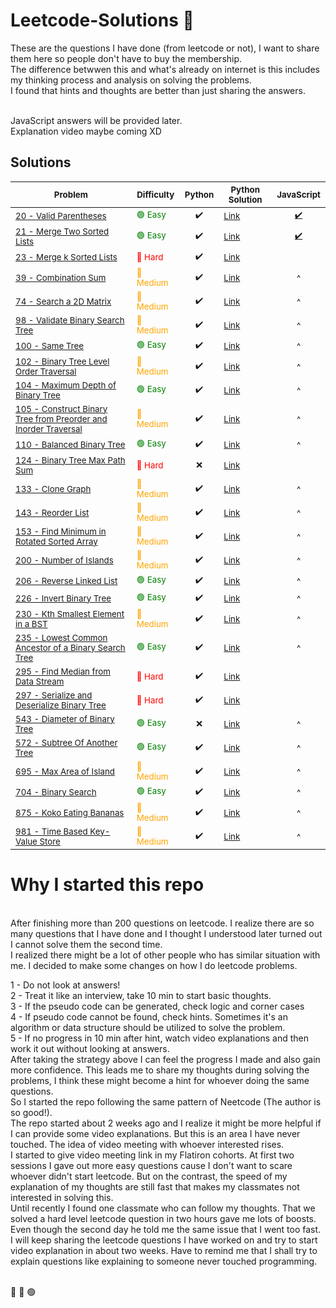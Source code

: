 # Leetcode-Solutions  🚀
These are the questions I have done (from leetcode or not), I want to share them here so people don't have to buy the membership.
</br>
The difference betwwen this and what's already on internet is this includes my thinking process and analysis on solving the problems.</br>
I found that hints and thoughts are better than just sharing the answers.

</br>
JavaScript answers will be provided later.
</br>
Explanation video maybe coming XD

## Solutions


<sub>Problem</sub> | <sub>Difficulty</sub>| <sub>Python</sub>  | <sub>Python Solution<sub> | <sub>JavaScript</sub>
---- | ---- | ---- | ---- | ----
<sub>[20 - Valid Parentheses](https://leetcode.com/problems/valid-parentheses/)</sub> | <sub style="color: green">&#128994; Easy</sub> | <sub><div align='center'>✔️</div></sub> | <sub>[Link](https://github.com/yluo3421/Leetcode-Solutions/blob/main/Python/20-Valid-Parentheses.py/)</sub> | <sub><div align='center'>[✔️](https://github.com/yluo3421/Leetcode-Solutions/blob/main/JavaScript/20-Valid-Parentheses.js/)</div></sub> 
<sub>[21 - Merge Two Sorted Lists](https://leetcode.com/problems/merge-two-sorted-lists/)</sub> | <sub style="color: green">&#128994; Easy</sub> | <sub><div align='center'>✔️</div></sub> | <sub>[Link](https://github.com/yluo3421/Leetcode-Solutions/blob/main/Python/21-Merge-Two-Sorted-Lists.py/)</sub> | <sub><div align='center'>[✔️](https://github.com/yluo3421/Leetcode-Solutions/blob/main/JavaScript/21-Merge-Two-Sorted-Lists.js/~``)</div></sub> 
<sub>[23 - Merge k Sorted Lists](https://leetcode.com/problems/merge-k-sorted-lists/)</sub> | <sub style="color: red">&#x1F534; Hard</sub> | <sub><div align='center'>✔️</div></sub> | <sub>[Link](https://github.com/yluo3421/Leetcode-Solutions/blob/main/Python/23-Merge-K-Sorted-Lists.py/)</sub> | <sub><div align='center'></div></sub> 
<sub>[39 - Combination Sum](https://leetcode.com/problems/combination-sum/)</sub> | <sub style="color: orange">&#x1F538; Medium</sub> | <sub><div align='center'>✔️</div></sub> | <sub>[Link](https://github.com/yluo3421/Leetcode-Solutions/blob/main/Python/39-Combination-Sum.py/)</sub> | <sub><div align='center'>^</div></sub> 
<sub>[74 - Search a 2D Matrix](https://leetcode.com/problems/search-a-2d-matrix/)</sub> | <sub style="color: orange">&#x1F538; Medium</sub> | <sub><div align='center'>✔️</div></sub> | <sub>[Link](https://github.com/yluo3421/Leetcode-Solutions/blob/main/Python/74-Search-A-2D-Matrix.py/)</sub> | <sub><div align='center'>^</div></sub> 
<sub>[98 - Validate Binary Search Tree](https://leetcode.com/problems/validate-binary-search-tree/)</sub> | <sub style="color: orange">&#x1F538; Medium</sub> | <sub><div align='center'>✔️</div></sub> | <sub>[Link](https://github.com/yluo3421/Leetcode-Solutions/blob/main/Python/98-Validate-Binary-Search-Tree.py/)</sub> | <sub><div align='center'>^</div></sub> 
<sub>[100 - Same Tree](https://leetcode.com/problems/same-tree/)</sub> | <sub style="color: green">&#128994; Easy</sub> | <sub><div align='center'>✔️</div></sub> | <sub>[Link](https://github.com/yluo3421/Leetcode-Solutions/blob/main/Python/100-Same-Tree.py/)</sub> | <sub><div align='center'>^</div></sub> 
<sub>[102 - Binary Tree Level Order Traversal](https://leetcode.com/problems/binary-tree-level-order-traversal/)</sub> | <sub style="color: orange">&#x1F538; Medium</sub> | <sub><div align='center'>✔️</div></sub> | <sub>[Link](https://github.com/yluo3421/Leetcode-Solutions/blob/main/Python/102-Binary-Tree-Level-Order-Traversal.py/)</sub> | <sub><div align='center'>^</div></sub> 
<sub>[104 - Maximum Depth of Binary Tree](https://leetcode.com/problems/maximum-depth-of-binary-tree/)</sub> | <sub style="color: green">&#128994; Easy</sub> | <sub><div align='center'>✔️</div></sub> | <sub>[Link](https://github.com/yluo3421/Leetcode-Solutions/blob/main/Python/104-Maximum-Depth-Of-Binary-Tree.py/)</sub> | <sub><div align='center'>^</div></sub> 
<sub>[105 - Construct Binary Tree from Preorder and Inorder Traversal](https://leetcode.com/problems/construct-binary-tree-from-preorder-and-inorder-traversal/)</sub> | <sub style="color: orange">&#x1F538; Medium</sub> | <sub><div align='center'>✔️</div></sub> | <sub>[Link](https://github.com/yluo3421/Leetcode-Solutions/blob/main/Python/105-Construct-Binary-Tree-From-Preorder-and-Inorder-Traversal.py/)</sub> | <sub><div align='center'>^</div></sub> 
<sub>[110 - Balanced Binary Tree](https://leetcode.com/problems/balanced-binary-tree/)</sub> | <sub style="color: green">&#128994; Easy</sub> | <sub><div align='center'>✔️</div></sub> | <sub>[Link](https://github.com/yluo3421/Leetcode-Solutions/blob/main/Python/110-Balanced-Binary-Tree.py/)</sub> | <sub><div align='center'>^</div></sub> 
<sub>[124 - Binary Tree Max Path Sum](https://leetcode.com/problems/binary-tree-maximum-path-sum/)</sub> | <sub style="color: red">&#x1F534; Hard</sub> | <sub><div align='center'>❌</div></sub> | <sub>[Link](https://github.com/yluo3421/Leetcode-Solutions/blob/main/Python/124-Binary-Tree-Max-Path-Sum.py/)</sub> | <sub><div align='center'></div></sub> 
<sub>[133 - Clone Graph](https://leetcode.com/problems/clone-graph/)</sub> | <sub style="color: orange">&#x1F538; Medium</sub> | <sub><div align='center'>✔️</div></sub> | <sub>[Link](https://github.com/yluo3421/Leetcode-Solutions/blob/main/Python/133-Clone-Graph.py/)</sub> | <sub><div align='center'>^</div></sub> 
<sub>[143 - Reorder List](https://leetcode.com/problems/reorder-list/)</sub> | <sub style="color: orange">&#x1F538; Medium</sub> | <sub><div align='center'>✔️</div></sub> | <sub>[Link](https://github.com/yluo3421/Leetcode-Solutions/blob/main/Python/143-Reorder-List.py/)</sub> | <sub><div align='center'>^</div></sub> 
<sub>[153 - Find Minimum in Rotated Sorted Array](https://leetcode.com/problems/find-minimum-in-rotated-sorted-array/)</sub> | <sub style="color: orange">&#x1F538; Medium</sub> | <sub><div align='center'>✔️</div></sub> | <sub>[Link](https://github.com/yluo3421/Leetcode-Solutions/blob/main/Python/153-Find-Minimum-In-Rotated-Sorted-Array.py/)</sub> | <sub><div align='center'>^</div></sub> 
<sub>[200 - Number of Islands](https://leetcode.com/problems/number-of-islands/)</sub> | <sub style="color: orange">&#x1F538; Medium</sub> | <sub><div align='center'>✔️</div></sub> | <sub>[Link](https://github.com/yluo3421/Leetcode-Solutions/blob/main/Python/200-Number-Of-Islands.py/)</sub> | <sub><div align='center'>^</div></sub> 
<sub>[206 - Reverse Linked List](https://leetcode.com/problems/reverse-linked-list/)</sub> | <sub style="color: green">&#128994; Easy</sub> | <sub><div align='center'>✔️</div></sub> | <sub>[Link](https://github.com/yluo3421/Leetcode-Solutions/blob/main/Python/206-Reverse-Linked-List.py/)</sub> | <sub><div align='center'>^</div></sub> 
<sub>[226 - Invert Binary Tree](https://leetcode.com/problems/invert-binary-tree/)</sub> | <sub style="color: green">&#128994; Easy</sub> | <sub><div align='center'>✔️</div></sub> | <sub>[Link](https://github.com/yluo3421/Leetcode-Solutions/blob/main/Python/226-Invert-Binary-Tree.py/)</sub> | <sub><div align='center'>^</div></sub> 
<sub>[230 - Kth Smallest Element in a BST](https://leetcode.com/problems/kth-smallest-element-in-a-bst/)</sub> | <sub style="color: orange">&#x1F538; Medium</sub> | <sub><div align='center'>✔️</div></sub> | <sub>[Link](https://github.com/yluo3421/Leetcode-Solutions/blob/main/Python/230-Kth-Smallest-Element-In-A-BST.py/)</sub> | <sub><div align='center'>^</div></sub> 
<sub>[235 - Lowest Common Ancestor of a Binary Search Tree](https://leetcode.com/problems/lowest-common-ancestor-of-a-binary-search-tree/)</sub> | <sub style="color: green">&#128994; Easy</sub> | <sub><div align='center'>✔️</div></sub> | <sub>[Link](https://github.com/yluo3421/Leetcode-Solutions/blob/main/Python/235-Lowest-Common-Ancestor-Of-A-Binary-Search-Tree.py/)</sub> | <sub><div align='center'>^</div></sub> 
<sub>[295 - Find Median from Data Stream](https://leetcode.com/problems/find-median-from-data-stream/)</sub> | <sub style="color: red">&#x1F534; Hard</sub> | <sub><div align='center'>✔️</div></sub> | <sub>[Link](https://github.com/yluo3421/Leetcode-Solutions/blob/main/Python/295-Find-Median-From-Data-Stream.py/)</sub> | <sub><div align='center'></div></sub> 
<sub>[297 - Serialize and Deserialize Binary Tree](https://leetcode.com/problems/serialize-and-deserialize-binary-tree/)</sub> | <sub style="color: red">&#x1F534; Hard</sub> | <sub><div align='center'>✔️</div></sub> | <sub>[Link](https://github.com/yluo3421/Leetcode-Solutions/blob/main/Python/297-Serialize-And-Deserialize-Binary-Tree.py/)</sub> | <sub><div align='center'></div></sub> 
<sub>[543 - Diameter of Binary Tree](https://leetcode.com/problems/diameter-of-binary-tree/)</sub> | <sub style="color: green">&#128994; Easy</sub> | <sub><div align='center'>❌</div></sub> | <sub>[Link](https://github.com/yluo3421/Leetcode-Solutions/blob/main/Python/543-Diameter-Of-Binary-Tree.py/)</sub> | <sub><div align='center'>^</div></sub> 
<sub>[572 - Subtree Of Another Tree](https://leetcode.com/problems/subtree-of-another-tree/)</sub> | <sub style="color: green">&#128994; Easy</sub> | <sub><div align='center'>✔️</div></sub> | <sub>[Link](https://github.com/yluo3421/Leetcode-Solutions/blob/main/Python/572-Subtree-Of-Another-Tree.py/)</sub> | <sub><div align='center'>^</div></sub> 
<sub>[695 - Max Area of Island](https://leetcode.com/problems/max-area-of-island/)</sub> | <sub style="color: orange">&#x1F538; Medium</sub> | <sub><div align='center'>✔️</div></sub> | <sub>[Link](https://github.com/yluo3421/Leetcode-Solutions/blob/main/Python/695-Max-Area-Of-Island.py/)</sub> | <sub><div align='center'>^</div></sub> 
<sub>[704 - Binary Search](https://leetcode.com/problems/binary-search//)</sub> | <sub style="color: green">&#128994; Easy</sub> | <sub><div align='center'>✔️</div></sub> | <sub>[Link](https://github.com/yluo3421/Leetcode-Solutions/blob/main/Python/704-Binary-Search.py/)</sub> | <sub><div align='center'>^</div></sub> 
<sub>[875 - Koko Eating Bananas](https://leetcode.com/problems/koko-eating-bananas/)</sub> | <sub style="color: orange">&#x1F538; Medium</sub> | <sub><div align='center'>✔️</div></sub> | <sub>[Link](https://github.com/yluo3421/Leetcode-Solutions/blob/main/Python/875-Koko-Eating-Bananas.py/)</sub> | <sub><div align='center'>^</div></sub> 
<sub>[981 - Time Based Key-Value Store](https://leetcode.com/problems/time-based-key-value-store/)</sub> | <sub style="color: orange">&#x1F538; Medium</sub> | <sub><div align='center'>✔️</div></sub> | <sub>[Link](https://github.com/yluo3421/Leetcode-Solutions/blob/main/Python/981-Time-Based-Key-Value-Stroe.py/)</sub> | <sub><div align='center'>^</div></sub> 

# Why I started this repo
</br>
After finishing more than 200 questions on leetcode. I realize there are so many questions that I have done and I thought I understood later turned out I cannot solve them the second time.</br>
I realized there might be a lot of other people who has similar situation with me. I decided to make some changes on how I do leetcode problems.</br>

1 - Do not look at answers!</br>
2 - Treat it like an interview, take 10 min to start basic thoughts.</br>
3 - If the pseudo code can be generated, check logic and corner cases</br>
4 - If pseudo code cannot be found, check hints. Sometimes it's an algorithm or data structure should be utilized to solve the problem.</br>
5 - If no progress in 10 min after hint, watch video explanations and then work it out without looking at answers.</br>
After taking the strategy above I can feel the progress I made and also gain more confidence. This leads me to share my thoughts during solving the problems, I think these might become a hint for whoever doing the same questions.</br>
So I started the repo following the same pattern of Neetcode (The author is so good!).</br>
The repo started about 2 weeks ago and I realize it might be more helpful if I can provide some video explanations. But this is an area I have never touched. The idea of video meeting with whoever interested rises.</br>
I started to give video meeting link in my Flatiron cohorts. At first two sessions I gave out more easy questions cause I don't want to scare whoever didn't start leetcode. But on the contrast, the speed of my explanation of my thoughts are still fast that makes my classmates not interested in solving this.</br>
Until recently I found one classmate who can follow my thoughts. That we solved a hard level leetcode question in two hours gave me lots of boosts. Even though the second day he told me the same issue that I went too fast.</br>
I will keep sharing the leetcode questions I have worked on and try to start video explanation in about two weeks. Have to remind me that I shall try to explain questions like explaining to someone never touched programming.</br>

<br/>
&#x1F538;
&#x1F534;
&#128994;
